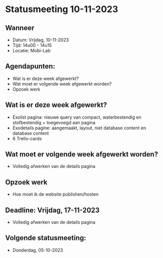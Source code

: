 # Statusmeeting 10-11-2023

## Wanneer
* Datum: Vrijdag, 10-11-2023
* Tijd: 14u00 - 14u15
* Locatie: Mobi-Lab

## Agendapunten:
* Wat is er deze week afgewerkt?
* Wat moet er volgende week afgewerkt worden?
* Opzoek werk

## Wat is er deze week afgewerkt?
* Exolist pagina: nieuwe query van compact, waterbestendig en stofbestendig + toegevoegd aan pagina
* Exodetails pagine: aangemaakt, layout, niet database content en database content
* 6 Trello-cards

## Wat moet er volgende week afgewerkt worden?
* Volledig afwerken van de details pagina

## Opzoek werk
* Hoe moet ik de website publishen/hosten

## Deadline: Vrijdag, 17-11-2023
* Volledig afwerken van de details pagina

## Volgende statusmeeting:
* Donderdag, 05-10-2023
